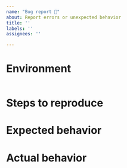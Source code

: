 ```yaml
---
name: "Bug report 🐛"
about: Report errors or unexpected behavior
title: ''
labels: ''
assignees: ''

---
```

# Environment

```Browser (), OS ()
```

# Steps to reproduce

<!-- A description of how to trigger this bug. -->

# Expected behavior

<!-- A description of what you're expecting, possibly containing screenshots or reference material. -->

# Actual behavior

<!-- What's actually happening? -->
